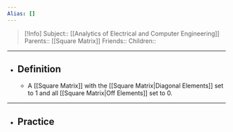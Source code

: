 ```yaml
---
Alias: []
---
```

> [!Info]
> Subject:: [[Analytics of Electrical and Computer Engineering]]
> Parents:: [[Square Matrix]]
> Friends:: 
> Children:: 
---
- ## Definition
	- A [[Square Matrix]] with the [[Square Matrix|Diagonal Elements]] set to $1$ and all [[Square Matrix|Off Elements]] set to $0$.
---
- ## Practice